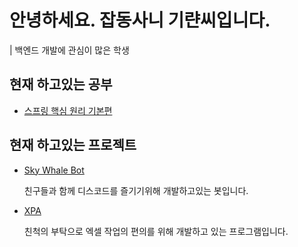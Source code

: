 # 안녕하세요. 잡동사니 기랸씨입니다.

| 백엔드 개발에 관심이 많은 학생

## 현재 하고있는 공부

- [스프링 핵심 원리 기본편](https://github.com/kiryanchi/inflearn-spring-basic)

## 현재 하고있는 프로젝트

-  [Sky Whale Bot](https://github.com/kiryanchi/Discord-Sky-Whale-Bot)
    
    친구들과 함께 디스코드를 즐기기위해 개발하고있는 봇입니다.
      
-  [XPA](https://github.com/kiryanchi/xpa)

    친척의 부탁으로 엑셀 작업의 편의를 위해 개발하고 있는 프로그램입니다.
